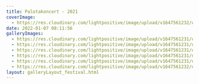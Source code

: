 ```yaml
---
title: Palotakoncert - 2021
coverImage:
  - https://res.cloudinary.com/lightpositive/image/upload/v1647561232/uploads/Palotakoncert%20-%202021/pa1.jpg
date: 2022-01-07 08:11:56
galleryImages: 
  - https://res.cloudinary.com/lightpositive/image/upload/v1647561231/uploads/Palotakoncert%20-%202021/pa3.jpg
  - https://res.cloudinary.com/lightpositive/image/upload/v1647561231/uploads/Palotakoncert%20-%202021/pa5.jpg
  - https://res.cloudinary.com/lightpositive/image/upload/v1647561231/uploads/Palotakoncert%20-%202021/pa2.jpg
  - https://res.cloudinary.com/lightpositive/image/upload/v1647561231/uploads/Palotakoncert%20-%202021/pa.jpg
  - https://res.cloudinary.com/lightpositive/image/upload/v1647561231/uploads/Palotakoncert%20-%202021/pa4.jpg
  - https://res.cloudinary.com/lightpositive/image/upload/v1647561232/uploads/Palotakoncert%20-%202021/pa1.jpg
layout: galleryLayout_festival.html
---
```

